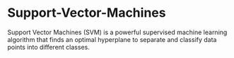 # Support-Vector-Machines

Support Vector Machines (SVM) is a powerful supervised machine learning algorithm that finds an optimal hyperplane to separate and classify data points into different classes.
